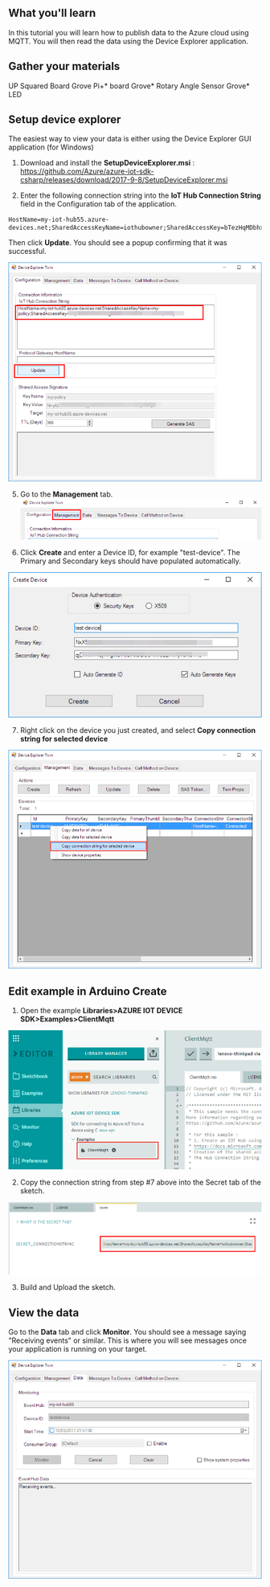 ## What you'll learn
In this tutorial you will learn how to publish data to the Azure cloud using MQTT.  You will then read the data using the Device Explorer application.

## Gather your materials
UP Squared Board
Grove Pi+* board
Grove* Rotary Angle Sensor
Grove* LED

## Setup device explorer

The easiest way to view your data is either using the Device Explorer GUI application (for Windows)

1. Download and install the **SetupDeviceExplorer.msi** : https://github.com/Azure/azure-iot-sdk-csharp/releases/download/2017-9-8/SetupDeviceExplorer.msi

2. Enter the following connection string into the **IoT Hub Connection String** field in the Configuration tab of the application.  

```
HostName=my-iot-hub55.azure-devices.net;SharedAccessKeyName=iothubowner;SharedAccessKey=bTezHqMDbhxy6fkGW09sXLCB6pYbAd9p7qZ0zAdiOEg=
```

Then click **Update**.  You should see a popup confirming that it was successful.

![](./../../extras/screen9.png)

5. Go to the **Management** tab.
![](./../../extras/screen10.png)

6. Click **Create** and enter a Device ID, for example "test-device".  The Primary and Secondary keys should have populated automatically.

![](./../../extras/screen11.png)

7. Right click on the device you just created, and select **Copy connection string for selected device**

![](./../../extras/screen12.png)


## Edit example in Arduino Create

1. Open the example **Libraries>AZURE IOT DEVICE SDK>Examples>ClientMqtt**

![](./../../extras/screen13.png)

2. Copy the connection string from step #7 above into the Secret tab of the sketch.

![](./../../extras/screen14.png)

3. Build and Upload the sketch.

## View the data
Go to the **Data** tab and click **Monitor**.  You should see a message saying "Receiving events" or similar.  This is where you will see messages once your application is running on your target.

![](./../../extras/screen15.png)

